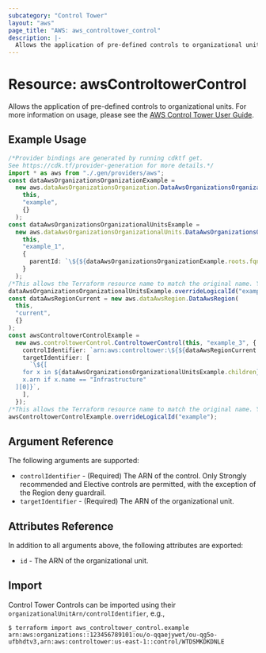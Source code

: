 ```yaml
---
subcategory: "Control Tower"
layout: "aws"
page_title: "AWS: aws_controltower_control"
description: |-
  Allows the application of pre-defined controls to organizational units.
---
```


# Resource: awsControltowerControl

Allows the application of pre-defined controls to organizational units. For more information on usage, please see the
[AWS Control Tower User Guide](https://docs.aws.amazon.com/controltower/latest/userguide/enable-guardrails.html).

## Example Usage

```typescript
/*Provider bindings are generated by running cdktf get.
See https://cdk.tf/provider-generation for more details.*/
import * as aws from "./.gen/providers/aws";
const dataAwsOrganizationsOrganizationExample =
  new aws.dataAwsOrganizationsOrganization.DataAwsOrganizationsOrganization(
    this,
    "example",
    {}
  );
const dataAwsOrganizationsOrganizationalUnitsExample =
  new aws.dataAwsOrganizationsOrganizationalUnits.DataAwsOrganizationsOrganizationalUnits(
    this,
    "example_1",
    {
      parentId: `\${${dataAwsOrganizationsOrganizationExample.roots.fqn}[0].id}`,
    }
  );
/*This allows the Terraform resource name to match the original name. You can remove the call if you don't need them to match.*/
dataAwsOrganizationsOrganizationalUnitsExample.overrideLogicalId("example");
const dataAwsRegionCurrent = new aws.dataAwsRegion.DataAwsRegion(
  this,
  "current",
  {}
);
const awsControltowerControlExample =
  new aws.controltowerControl.ControltowerControl(this, "example_3", {
    controlIdentifier: `arn:aws:controltower:\${${dataAwsRegionCurrent.name}}::control/AWS-GR_EC2_VOLUME_INUSE_CHECK`,
    targetIdentifier: [
      `\${[
    for x in ${dataAwsOrganizationsOrganizationalUnitsExample.children} :
    x.arn if x.name == "Infrastructure"
  ][0]}`,
    ],
  });
/*This allows the Terraform resource name to match the original name. You can remove the call if you don't need them to match.*/
awsControltowerControlExample.overrideLogicalId("example");

```

## Argument Reference

The following arguments are supported:

* `controlIdentifier` - (Required) The ARN of the control. Only Strongly recommended and Elective controls are permitted, with the exception of the Region deny guardrail.
* `targetIdentifier` - (Required) The ARN of the organizational unit.

## Attributes Reference

In addition to all arguments above, the following attributes are exported:

* `id` - The ARN of the organizational unit.

## Import

Control Tower Controls can be imported using their `organizationalUnitArn/controlIdentifier`, e.g.,

```console
$ terraform import aws_controltower_control.example arn:aws:organizations::123456789101:ou/o-qqaejywet/ou-qg5o-ufbhdtv3,arn:aws:controltower:us-east-1::control/WTDSMKDKDNLE
```
